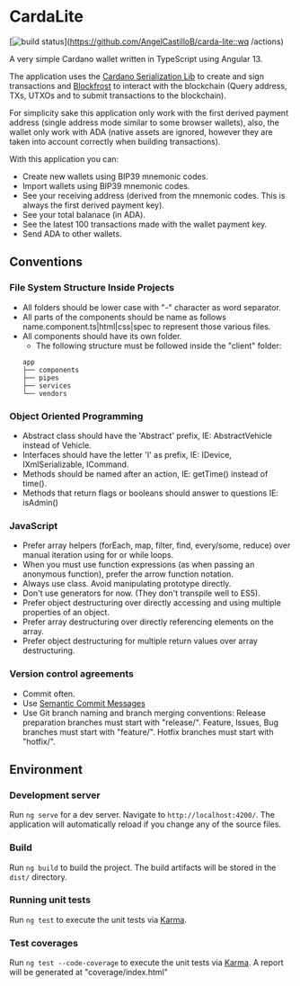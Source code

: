 
# CardaLite
[![build status](https://github.com/AngelCastilloB/carda-lite/workflows/Build/badge.svg)](https://github.com/AngelCastilloB/carda-lite::wq
/actions)

A very simple Cardano wallet written in TypeScript using Angular 13.

The application uses the [Cardano Serialization Lib](https://github.com/emurgo/cardano-serialization-lib) to create and sign transactions and [Blockfrost](https://blockfrost.io/) to interact with the blockchain (Query address, TXs, UTXOs and to submit transactions to the blockchain).

For simplicity sake this application only work with the first derived payment address (single address mode similar to some browser wallets), also, the wallet only work with ADA (native assets are ignored, however they are taken into account correctly when building transactions).

With this application you can:

- Create new wallets using BIP39 mnemonic codes.
- Import wallets using BIP39 mnemonic codes.
- See your receiving address (derived from the mnemonic codes. This is always the first derived payment key).
- See your total balanace (in ADA).
- See the latest 100 transactions made with the wallet payment key.
- Send ADA to other wallets.

## Conventions

### File System Structure Inside Projects

 * All folders should be lower case with "-" character as word separator.
 * All parts of the components should be name as follows name.component.ts|html|css|spec to represent those various files.
 * All components should have its own folder.
    * The following structure must be followed inside the "client" folder:
    ```
    app
    ├── components
    ├── pipes
    ├── services
    └── vendors
    ```
### Object Oriented Programming

 * Abstract class should have the 'Abstract' prefix, IE: AbstractVehicle instead of Vehicle.
 * Interfaces should have the letter 'I' as prefix, IE: IDevice, IXmlSerializable, ICommand.
 * Methods should be named after an action, IE: getTime() instead of time().
 * Methods that return flags or booleans should answer to questions IE: isAdmin()
 
### JavaScript

 * Prefer array helpers (forEach, map, filter, find, every/some, reduce) over manual iteration using for or while loops.
 * When you must use function expressions (as when passing an anonymous function), prefer the arrow function notation. 
 * Always use class. Avoid manipulating prototype directly.
 * Don't use generators for now. (They don't transpile well to ES5).
 * Prefer object destructuring over directly accessing and using multiple properties of an object.
 * Prefer array destructuring over directly referencing elements on the array.
 * Prefer object destructuring for multiple return values over array destructuring.

### Version control agreements

 * Commit often.
 * Use [Semantic Commit Messages](https://sparkbox.com/foundry/semantic_commit_messages)
 * Use Git branch naming and branch merging conventions:
     Release preparation branches must start with "release/".
     Feature, Issues, Bug branches must start with "feature/".
     Hotfix branches must start with "hotfix/".

## Environment

### Development server

Run `ng serve` for a dev server. Navigate to `http://localhost:4200/`. The application will automatically reload if you change any of the source files.

### Build

Run `ng build` to build the project. The build artifacts will be stored in the `dist/` directory.

### Running unit tests

Run `ng test` to execute the unit tests via [Karma](https://karma-runner.github.io).

### Test coverages

Run `ng test --code-coverage` to execute the unit tests via [Karma](https://karma-runner.github.io). A report will be generated at "coverage/index.html"
